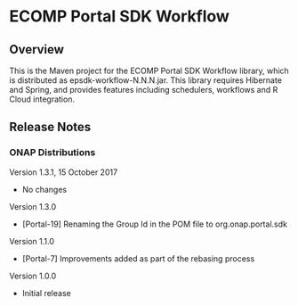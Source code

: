 # ECOMP Portal SDK Workflow

## Overview

This is the Maven project for the ECOMP Portal SDK Workflow library,
which is distributed as epsdk-workflow-N.N.N.jar.  This library 
requires Hibernate and Spring, and provides features including 
schedulers, workflows and R Cloud integration.
  
## Release Notes

### ONAP Distributions

Version 1.3.1, 15 October 2017
- No changes

Version 1.3.0
- [Portal-19] Renaming the Group Id in the POM file to org.onap.portal.sdk

Version 1.1.0
- [Portal-7] Improvements added as part of the rebasing process
 
Version 1.0.0
- Initial release
